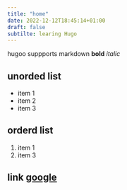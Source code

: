 ```yaml
---
title: "home"
date: 2022-12-12T18:45:14+01:00
draft: false
subtilte: learing Hugo
---
```

hugoo suppports markdown **bold** *italic*

## unorded list
- item 1 
- item 2
- item 3

## orderd list 
1. item 1 
2. item 3

## link [google](google.com)
